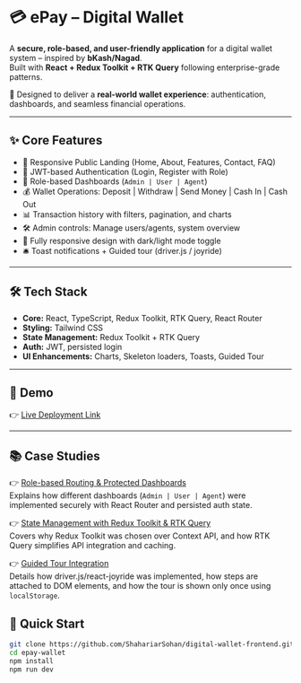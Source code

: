 # 💳 ePay – Digital Wallet  

A **secure, role-based, and user-friendly application** for a digital wallet system – inspired by **bKash/Nagad**.  
Built with **React + Redux Toolkit + RTK Query** following enterprise-grade patterns.  

🚀 Designed to deliver a **real-world wallet experience**: authentication, dashboards, and seamless financial operations.  

---

## ✨ Core Features  

- 🎨 Responsive Public Landing (Home, About, Features, Contact, FAQ)  
- 🔐 JWT-based Authentication (Login, Register with Role)  
- 👤 Role-based Dashboards (`Admin | User | Agent`)  
- 💰 Wallet Operations: Deposit | Withdraw | Send Money | Cash In | Cash Out
- 📊 Transaction history with filters, pagination, and charts  
- 🛠️ Admin controls: Manage users/agents, system overview  
- 📱 Fully responsive design with dark/light mode toggle  
- 🛎️ Toast notifications + Guided tour (driver.js / joyride)  

---

## 🛠️ Tech Stack  

- **Core:** React, TypeScript, Redux Toolkit, RTK Query, React Router  
- **Styling:** Tailwind CSS  
- **State Management:** Redux Toolkit + RTK Query  
- **Auth:** JWT, persisted login  
- **UI Enhancements:** Charts, Skeleton loaders, Toasts, Guided Tour  

---

## 📸 Demo  

👉 [Live Deployment Link](https://epay-wallet-frontend.vercel.app)  
 
---

## 📚 Case Studies  

👉 [Role-based Routing & Protected Dashboards](./caseStudies/roleBasedRouting.md)  
Explains how different dashboards (`Admin | User | Agent`) were implemented securely with React Router and persisted auth state.  

👉 [State Management with Redux Toolkit & RTK Query](./caseStudies/stateManagement.md)  
Covers why Redux Toolkit was chosen over Context API, and how RTK Query simplifies API integration and caching.  

👉 [Guided Tour Integration](./caseStudies/guidedTour.md)  
Details how driver.js/react-joyride was implemented, how steps are attached to DOM elements, and how the tour is shown only once using `localStorage`.  


## 🚀 Quick Start  

```bash
git clone https://github.com/ShahariarSohan/digital-wallet-frontend.git
cd epay-wallet
npm install
npm run dev
